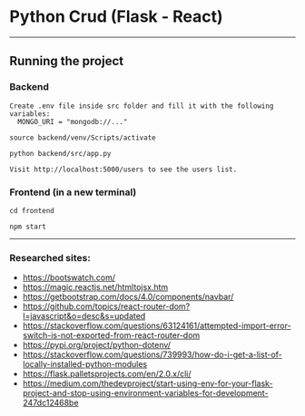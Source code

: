 # Python Crud (Flask - React)

---

## Running the project

### Backend

    Create .env file inside src folder and fill it with the following variables:
      MONGO_URI = "mongodb://..."

    source backend/venv/Scripts/activate

    python backend/src/app.py

    Visit http://localhost:5000/users to see the users list.

### Frontend (in a new terminal)

    cd frontend

    npm start

---

### Researched sites:

- https://bootswatch.com/
- https://magic.reactjs.net/htmltojsx.htm
- https://getbootstrap.com/docs/4.0/components/navbar/
- https://github.com/topics/react-router-dom?l=javascript&o=desc&s=updated
- https://stackoverflow.com/questions/63124161/attempted-import-error-switch-is-not-exported-from-react-router-dom
- https://pypi.org/project/python-dotenv/
- https://stackoverflow.com/questions/739993/how-do-i-get-a-list-of-locally-installed-python-modules
- https://flask.palletsprojects.com/en/2.0.x/cli/
- https://medium.com/thedevproject/start-using-env-for-your-flask-project-and-stop-using-environment-variables-for-development-247dc12468be
